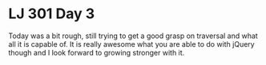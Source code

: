 # LJ 301 Day 3

Today was a bit rough, still trying to get a good grasp on traversal and what all it is capable of. It is really awesome what you are able to do with jQuery though and I look forward to growing stronger with it. 
